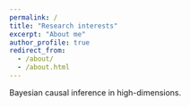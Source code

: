 ```yaml
---
permalink: /
title: "Research interests"
excerpt: "About me"
author_profile: true
redirect_from: 
  - /about/
  - /about.html
---
```


Bayesian causal inference in high-dimensions.
